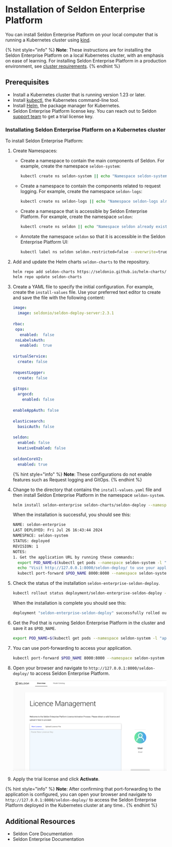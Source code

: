 # Installation of Seldon Enterprise Platform 

You can install Seldon Enterprise Platform on your local computer that is running a Kubernetes
cluster using [kind][kind-docs].
 
{% hint style="info" %}
**Note**: These instructions are for installing the Seldon Enterprise Platform on a local Kubernetes cluster, with an emphasis on ease of learning. For installing Seldon Enterprise Platform in a production environment, see [cluster requirements][cluster-requirements].
{% endhint %}  

## Prerequisites

* Install a Kubernetes cluster that is running version 1.23 or later.
* Install [kubectl][kubectl-docs], the Kubernetes command-line tool.
* Install [Helm][helm-docs], the package manager for Kubernetes.
* Seldon Enterprise Platform license key. You can reach out to Seldon [support team][contact] to get a trial license key. 

### Installating Seldon Enterprise Platform on a Kubernetes cluster

To install Seldon Enterprise Platform:

1. Create Namespaces:
   * Create a namespace to contain the main components of Seldon. For example, create the namespace `seldon-system`:
     ```bash
     kubectl create ns seldon-system || echo "Namespace seldon-system already exists"
     ```

   * Create a namespace to contain the components related to request logging. For example, create the namespace `seldon-logs`:
     ```bash
     kubectl create ns seldon-logs || echo "Namespace seldon-logs already exists"
     ```

   * Create a namespace that is accessible by Seldon Enterprise Platform. For example, create the namespace `seldon`:
     ```bash
     kubectl create ns seldon || echo "Namespace seldon already exists"
     ```

   * Annotate the namespace `seldon` so that it is accessible in the Seldon Enterprise Platform UI:
     ```bash
     kubectl label ns seldon seldon.restricted=false --overwrite=true
     ``` 

1. Add and update the Helm charts `seldon-charts` to the repository.
   ```bash
   helm repo add seldon-charts https://seldonio.github.io/helm-charts/
   helm repo update seldon-charts
   ```

1. Create a YAML file to specify the initial configuration. For example, create the `install-values` file. Use your preferred text editor to create and save the file with the following content:
   ```yaml
   image:
     image: seldonio/seldon-deploy-server:2.3.1
   
   rbac:
    opa:
      enabled:  false
    nsLabelsAuth:
      enabled:  true
   
   virtualService:
     create: false
   
   requestLogger:
     create: false
   
   gitops:
     argocd:
       enabled: false
   
   enableAppAuth: false
   
   elasticsearch:
     basicAuth: false
   
   seldon:
     enabled: false
     knativeEnabled: false
   
   seldonCoreV2:
     enabled: true
   ```


    {% hint style="info" %}
    **Note**: These configurations do not enable features such as Request logging and GitOps.
    {% endhint %}  

1. Change to the directory that contains the `install-values.yaml` file and then install Seldon Enterprise Platform in the namespace `seldon-system`.
   ```bash
   helm install seldon-enterprise seldon-charts/seldon-deploy --namespace seldon-system  -f install-values.yaml --version 2.3.1
   ```

   When the installation is successful, you should see this:

   ```bash
   NAME: seldon-enterprise
   LAST DEPLOYED: Fri Jul 26 16:43:44 2024
   NAMESPACE: seldon-system
   STATUS: deployed
   REVISION: 1
   NOTES:
   1. Get the application URL by running these commands:
     export POD_NAME=$(kubectl get pods --namespace seldon-system -l "app.kubernetes.io/name=seldon-deploy,app.kubernetes.io/instance=seldon-enterprise" -o jsonpath="{.items[0].metadata.name}")
     echo "Visit http://127.0.0.1:8000/seldon-deploy/ to use your application"
     kubectl port-forward $POD_NAME 8000:8000 --namespace seldon-system
   ```

 1. Check the status of the installation `seldon-enterprise-seldon-deploy`.
     ```bash
     kubectl rollout status deployment/seldon-enterprise-seldon-deploy -n seldon-system
    ```

    When the installation is complete you should see this:
    ```bash
    deployment "seldon-enterprise-seldon-deploy" successfully rolled out
    ```

  1. Get the Pod that is running Seldon Enterprise Platform in the cluster and save it as `$POD_NAME`.
     ```bash
     export POD_NAME=$(kubectl get pods --namespace seldon-system -l "app.kubernetes.io/name=seldon-deploy,app.kubernetes.io/instance=seldon-enterprise" -o jsonpath="{.items[0].metadata.name}")
     ```

1. You can use port-forwarding to access your application.
   ```bash
   kubectl port-forward $POD_NAME 8000:8000 --namespace seldon-system
   ```
   
1. Open your browser and navigate to `http://127.0.0.1:8000/seldon-deploy/` to access Seldon Enterprise Platform.

   ![Seldon Enterprise Platform](sep-welcome-page.png "Seldon Enperprise Platform Welcome Page")

1. Apply the trial license and click **Activate**.


{% hint style="info" %}
**Note**: After confirming that port-forwarding to the application is configured, you can open your browser and navigate to `http://127.0.0.1:8000/seldon-deploy/` to access the Seldon Enterprise Platform deployed in the Kubernetes cluster at any time..
{% endhint %}  

## Additional Resources

* Seldon Core Documentation
* Seldon Enterprise Documentation


[kind-docs]: https://kubernetes.io/docs/tasks/tools/#kind
[kubectl-docs]: https://kubernetes.io/docs/tasks/tools/#kubectl
[helm-docs]: https://helm.sh/docs/intro/install/
[contact]: https://www.seldon.io/contact
[cluster-requirements]: https://deploy.seldon.io/en/v2.3/contents/getting-started/index.html#cluster-requirements 
